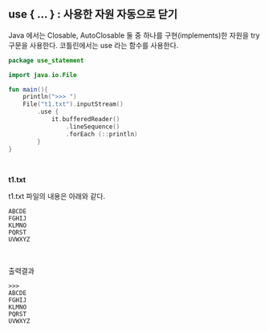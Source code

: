 ## use { ... } : 사용한 자원 자동으로 닫기

Java 에서는 Closable, AutoClosable 둘 중 하나를 구현(implements)한 자원을 try 구문을 사용한다. 코틀린에서는 use 라는 함수를 사용한다.

```kotlin
package use_statement

import java.io.File

fun main(){
    println(">>> ")
    File("t1.txt").inputStream()
        .use {
            it.bufferedReader()
                .lineSequence()
                .forEach (::println)
        }
}
```

<br>



**t1.txt**<br>

t1.txt 파일의 내용은 아래와 같다.

```plain
ABCDE
FGHIJ
KLMNO
PQRST
UVWXYZ
```

<br>



출력결과

```plain
>>> 
ABCDE
FGHIJ
KLMNO
PQRST
UVWXYZ
```

<br>
